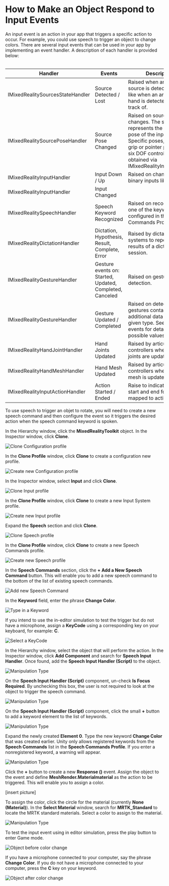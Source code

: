 # How to Make an Object Respond to Input Events

An input event is an action in your app that triggers a specific action to occur. For example, you could use speech to trigger an object to change colors. There are several input events that can be used in your app by implementing an event handler. A description of each handler is provided below: <br><br>

|Handler  |Events  |Description  |
|---------|---------|---------|
|IMixedRealitySourcesStateHandler     |    Source Detected / Lost     |   Raised when an input source is detected/lost, like when an articulated hand is detected or lost track of.     |
|IMixedRealitySourcePoseHandler     |     Source Pose Changed    |    Raised on source pose changes. The source pose represents the general pose of the input source. Specific poses, like the grip or pointer pose in a six DOF controller, can be obtained via IMixedRealityInputHandler<MixedRealityPose>.     |
|IMixedRealityInputHandler     |    Input Down / Up     |    Raised on changes to binary inputs like buttons.     |
|IMixedRealityInputHandler<T>     |     Input Changed    |         |
|IMixedRealitySpeechHandler    |    Speech Keyword Recognized     |    Raised on recognition of one of the keywords configured in the Speech Commands Profile.     |
|IMixedRealityDictationHandler     |    Dictation, Hypothesis, Result, Complete, Error     |    Raised by dictation systems to report the results of a dictation session.     |
|IMixedRealityGestureHandler    |    Gesture events on: Started, Updated, Completed, Canceled     |    Raised on gesture detection.     |
|IMixedRealityGestureHandler<T>     |   Gesture Updated / Completed      |     Raised on detection of gestures containing additional data of the given type. See gesture events for details on possible values for T.    |
|IMixedRealityHandJointHandler    |    Hand Joints Updated     |   Raised by articulated hand controllers when hand joints are updated.      |
|IMixedRealityHandMeshHandler     |     Hand Mesh Updated    |    Raised by articulated hand controllers when a hand mesh is updated.     |
|IMixedRealityInputActionHandler     |     Action Started / Ended    |   Raise to indicate action start and end for inputs mapped to actions.      |

To use speech to trigger an objet to rotate, you will need to create a new speech command and then configure the event so it triggers the desired action when the speech command keyword is spoken.

In the Hierarchy window, click the **MixedRealityToolkit** object. In the Inspector window, click **Clone**.

![Clone Configuration profile](../../../.gitbook/assets/how-to-make-an-object-respond-to-input-events/clone_configuration_profile.PNG)

In the **Clone Profile** window, click **Clone** to create a configuration new profile.

![Create new Configuration profile](../../../.gitbook/assets/how-to-make-an-object-respond-to-input-events/create_new_config_profile.PNG)

In the Inspector window, select **Input** and click **Clone**.

![Clone Input profile](../../../.gitbook/assets/how-to-make-an-object-respond-to-input-events/clone_input_profile.PNG)

In the **Clone Profile** window, click **Clone** to create a new Input System profile.

![Create new Input profile](../../../.gitbook/assets/how-to-make-an-object-respond-to-input-events/create_new_input_profile.PNG)

Expand the **Speech** section and click **Clone**.

![Clone Speech profile](../../../.gitbook/assets/how-to-make-an-object-respond-to-input-events/clone_speech_profile.PNG)

In the **Clone Profile** window, click **Clone** to create a new Speech Commands profile.

![Create new Speech profile](../../../.gitbook/assets/how-to-make-an-object-respond-to-input-events/create_new_speech_profile.PNG)

In the **Speech Commands** section, click the **+ Add a New Speech Command** button. This will enable you to add a new speech command to the bottom of the list of existing speech commands.

![Add new Speech Command](../../../.gitbook/assets/how-to-make-an-object-respond-to-input-events/add_new_speech_command.PNG)

In the **Keyword** field, enter the phrase **Change Color**.

![Type in a Keyword](../../../.gitbook/assets/how-to-make-an-object-respond-to-input-events/keyword.PNG)

If you intend to use the in-editor simulation to test the trigger but do not have a microphone, assign a **KeyCode** using a corresponding key on your keyboard, for example: **C**.

![Select a KeyCode](../../../.gitbook/assets/how-to-make-an-object-respond-to-input-events/keycode.PNG)

In the Hierarchy window, select the object that will perform the action. In the Inspector window, click **Add Component** and search for **Speech Input Handler**. Once found, add the **Speech Input Handler (Script)** to the object.

![Manipulation Type](../../../.gitbook/assets/how-to-make-an-object-respond-to-input-events/add_component.PNG)

On the **Speech Input Handler (Script)** component, un-check **Is Focus Required**. By unchecking this box, the user is not required to look at the object to trigger the speech command.

![Manipulation Type](../../../.gitbook/assets/how-to-make-an-object-respond-to-input-events/is_focus_required.PNG)

On the **Speech Input Handler (Script)** component, click the small **+** button to add a keyword element to the list of keywords.

![Manipulation Type](../../../.gitbook/assets/how-to-make-an-object-respond-to-input-events/add_keyword.PNG)

Expand the newly created **Element 0**. Type the new keyword **Change Color** that was created earlier. Unity only allows registered keywords from the **Speech Commands** list in the **Speech Commands Profile**. If you enter a nonregistered keyword, a warning will appear.

![Manipulation Type](../../../.gitbook/assets/how-to-make-an-object-respond-to-input-events/type_keyword.PNG)

Click the **+** button to create a new **Response ()** event. Assign the object to the event and define **MeshRender.Materialmaterial** as the action to be triggered. This will enable you to assign a color.

[insert picture]

To assign the color, click the circle for the material (currently **None (Material)**). In the **Select Material** window, search for **MRTK_Standard** to locate the MRTK standard materials. Select a color to assign to the material.

![Manipulation Type](../../../.gitbook/assets/how-to-make-an-object-respond-to-input-events/search_mrtk_standard.PNG)

To test the input event using in editor simulation, press the play button to enter Game mode. 

![Object before color change](../../../.gitbook/assets/how-to-make-an-object-respond-to-input-events/before_color_change.PNG)

If you have a microphone connected to your computer, say the phrase **Change Color**. If you do not have a microphone connected to your computer, press the **C** key on your keyword.

![Object after color change](../../../.gitbook/assets/how-to-make-an-object-respond-to-input-events/color_change.PNG)